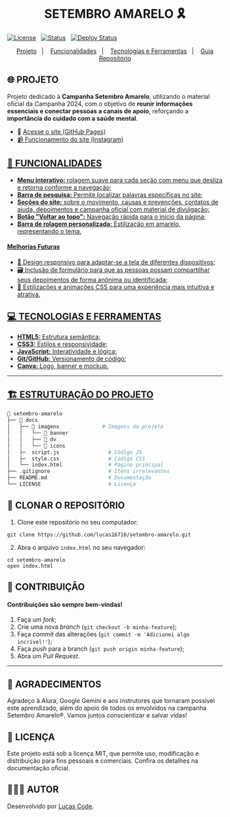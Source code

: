 <h1 align="center">SETEMBRO AMARELO 🎗️</h1>

<div>
  
[![License](https://img.shields.io/badge/Licença-MIT-yellow)](./LICENSE)&nbsp;&nbsp;
[![Status](https://img.shields.io/badge/Status-Desenvolvendo_melhorias-blue)]()&nbsp;&nbsp;
[![Deploy Status](https://img.shields.io/badge/Deploy-GitHubPages-black)](https://lucas16716.github.io/setembro-amarelo/)

</div>
 
<p align="center">
  <a href="#-projeto">Projeto</a>&nbsp;&nbsp;&nbsp;|&nbsp;&nbsp;&nbsp;
  <a href="#-funcionalidades">Funcionalidades</a>&nbsp;&nbsp;&nbsp;|&nbsp;&nbsp;&nbsp;
  <a href="#-tecnologias-e-ferramentas">Tecnologias e Ferramentas</a>&nbsp;&nbsp;&nbsp;|&nbsp;&nbsp;&nbsp;
  <a href="#-estruturação-do-projeto">Guia Repositório</a>
</p>

<h2>🌐 PROJETO</h2>

Projeto dedicado à **Campanha Setembro Amarelo**, utilizando o material oficial da Campanha 2024, com o objetivo de **reunir informações essenciais e conectar pessoas a canais de apoio**, reforçando a **importância do cuidado com a saúde mental**.

- 🔗 <a href="https://lucas16716.github.io/setembro-amarelo/">Acesse o site (GitHub Pages)
- 📹 <a href="https://www.instagram.com/p/DObHM7FkcN7/?img_index=1">Funcionamento do site (Instagram)

 <h2>🚀 FUNCIONALIDADES</h2>

- **Menu interativo:** rolagem suave para cada seção com menu que desliza e retorna conforme a navegação;
- **Barra de pesquisa:** Permite localizar palavras específicas no site;
- **Seções do site:** sobre o movimento, causas e prevenções, contatos de ajuda, depoimentos e campanha oficial com material de divulgação;
- **Botão "Voltar ao topo":** Navegação rápida para o início da página;
- **Barra de rolagem personalizada:** Estilização em amarelo, representando o tema.

<h4>Melhorias Futuras</h4>

- 📲 Design responsivo para adaptar-se a tela de diferentes dispositivos;
- 🗃️ Inclusão de formulário para que as pessoas possam compartilhar seus depoimentos de forma anônima ou identificada;
- 🎨 Estilizações e animações CSS para uma experiência mais intuitiva e atrativa.

<h2>💻 TECNOLOGIAS E FERRAMENTAS</h2>

- **HTML5:** Estrutura semântica;
- **CSS3:** Estilos e responsividade;
- **JavaScript:** Interatividade e lógica;
- **Git/GitHub:** Versionamento de código;
- **Canva:** Logo, banner e mockup.

---

<h2>🏗 ESTRUTURAÇÃO DO PROJETO</h2>

```bash
📁 setembro-amarelo
├── 📁 docs
│   ├── 📂 imagens              # Imagens do projeto
│   │   └── 📂 banner
│   │   ├── 📂 dv
│   │   └── 📂 icons
│   ├─  script.js                # Código JS
│   ├─  style.css                # Código CSS
│   └── index.html               # Página principal
├── .gitignore                   # Itens irrelevantes
├── README.md                    # Documentação
└── LICENSE                      # Licença
```

<h2>👥 CLONAR O REPOSITÓRIO</h2>

1. Clone este repositório no seu computador:

```
git clone https://github.com/lucas16716/setembro-amarelo.git
```

2. Abra o arquivo `index.html` no seu navegador:

```
cd setembro-amarelo
open index.html
```

<h2>🤝 CONTRIBUIÇÃO</h2>
<h4>Contribuições são sempre bem-vindas!</h4>

1. Faça um _fork_;
2. Crie uma nova _branch_ (`git checkout -b minha-feature`);
3. Faça _commit_ das alterações (`git commit -m 'Adicionei algo incrível!'`);
4. Faça _push_ para a branch (`git push origin minha-feature`);
5. Abra um _Pull Request_.

---

<h2>💬 AGRADECIMENTOS</h2>
Agradeço à Alura, Google Gemini e aos instrutores que tornaram possível este aprendizado, além do apoio de todos os envolvidos na campanha Setembro Amarelo®. Vamos juntos conscientizar e salvar vidas!

<h2>📝 LICENÇA</h2>
<p>Este projeto está sob a licença MIT, que permite uso, modificação e distribuição para fins pessoais e comerciais. Confira os detalhes na documentação oficial.</p>

<h2>🧑🏻‍💻 AUTOR </h2>
<p>Desenvolvido por <a href="https://bio.site/lucascode">Lucas Code<a/>.</p>
